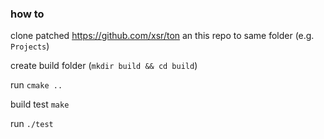 ### how to

clone patched https://github.com/xsr/ton an this repo to same folder (e.g. `Projects`)

create build folder (`mkdir build && cd build`)

run `cmake ..`

build test `make`

run `./test`

